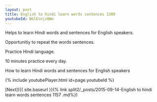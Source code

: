 ```yaml
---
layout: post
title: English to hindi learn words sentences 1309 
youtubeId: BGlEsnjzQWo
---
```

 
 
Helps to learn Hindi words and sentences for English speakers.

Opportunitiy to repeat the words sentences. 

Practice Hindi language. 
 
10 minutes practice every day. 
 
How to learn Hindi words and sentences for English speakers 
 
{% include youtubePlayer.html id=page.youtubeId %}
 
 
[Next]({{ site.baseurl }}{% link  split2/_posts/2015-09-14-English to hindi learn words sentences 1157 .md%})
 
